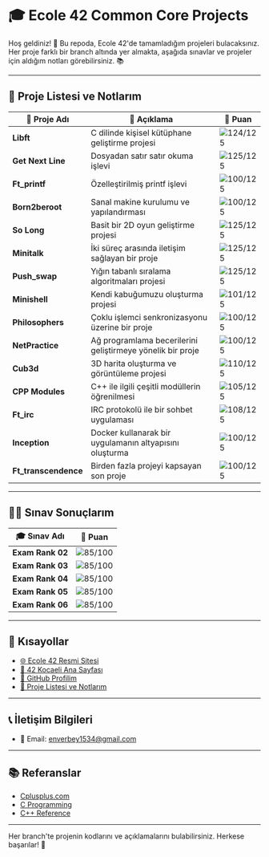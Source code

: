 # 🎓 **Ecole 42 Common Core Projects** 

Hoş geldiniz! 👋 Bu repoda, Ecole 42'de tamamladığım projeleri bulacaksınız. Her proje farklı bir branch altında yer almakta, aşağıda sınavlar ve projeler için aldığım notları görebilirsiniz. 📚

---

## 📂 **Proje Listesi ve Notlarım**

| 📝 **Proje Adı**             | 📖 **Açıklama**                            | 🌟 **Puan** |
| --------------------------- | ------------------------------------------ | ----------- |
| **Libft**                    | C dilinde kişisel kütüphane geliştirme projesi      | ![124/125](https://img.shields.io/badge/-124%2F125-brightgreen) |
| **Get Next Line**            | Dosyadan satır satır okuma işlevi                    | ![125/125](https://img.shields.io/badge/-125%2F125-brightgreen) |
| **Ft_printf**                | Özelleştirilmiş printf işlevi                         | ![100/125](https://img.shields.io/badge/-100%2F125-brightgreen) |
| **Born2beroot**              | Sanal makine kurulumu ve yapılandırması              | ![100/125](https://img.shields.io/badge/-100%2F125-brightgreen) |
| **So Long**                  | Basit bir 2D oyun geliştirme projesi                 | ![125/125](https://img.shields.io/badge/-125%2F125-brightgreen) |
| **Minitalk**                 | İki süreç arasında iletişim sağlayan bir proje       | ![125/125](https://img.shields.io/badge/-125%2F125-brightgreen) |
| **Push_swap**                | Yığın tabanlı sıralama algoritmaları projesi        | ![125/125](https://img.shields.io/badge/-125%2F125-brightgreen) |
| **Minishell**                | Kendi kabuğumuzu oluşturma projesi                   | ![101/125](https://img.shields.io/badge/-101%2F125-brightgreen) |
| **Philosophers**             | Çoklu işlemci senkronizasyonu üzerine bir proje      | ![100/125](https://img.shields.io/badge/-100%2F125-brightgreen) |
| **NetPractice**              | Ağ programlama becerilerini geliştirmeye yönelik bir proje | ![100/125](https://img.shields.io/badge/-100%2F125-brightgreen) |
| **Cub3d**                    | 3D harita oluşturma ve görüntüleme projesi          | ![110/125](https://img.shields.io/badge/-110%2F125-brightgreen) |
| **CPP Modules**              | C++ ile ilgili çeşitli modüllerin öğrenilmesi       | ![105/125](https://img.shields.io/badge/-80%2F125-yellow) |
| **Ft_irc**                   | IRC protokolü ile bir sohbet uygulaması              | ![108/125](https://img.shields.io/badge/-108%2F125-brightgreen) |
| **Inception**                | Docker kullanarak bir uygulamanın altyapısını oluşturma | ![100/125](https://img.shields.io/badge/-100%2F125-brightgreen) |
| **Ft_transcendence**         | Birden fazla projeyi kapsayan son proje              | ![100/125](https://img.shields.io/badge/-100%2F125-brightgreen) |

---

## 🧑‍💻 **Sınav Sonuçlarım**

| 🎓 **Sınav Adı**             | 🌟 **Puan** |
| ---------------------------- | ----------- |
| **Exam Rank 02**             | ![85/100](https://img.shields.io/badge/-85%2F100-yellow) |
| **Exam Rank 03**             | ![85/100](https://img.shields.io/badge/-85%2F100-yellow) |
| **Exam Rank 04**             | ![85/100](https://img.shields.io/badge/-85%2F100-yellow) |
| **Exam Rank 05**             | ![85/100](https://img.shields.io/badge/-85%2F100-yellow) |
| **Exam Rank 06**             | ![85/100](https://img.shields.io/badge/-85%2F100-yellow) |



---

## 🔗 **Kısayollar**

- [🌐 Ecole 42 Resmi Sitesi](https://42.fr/en/homepage/)
- [🏫 42 Kocaeli Ana Sayfası](https://42kocaeli.com.tr)
- [👤 GitHub Profilim](https://github.com/enverbey)
- [📑 Proje Listesi ve Notlarım](#-proje-listesi-ve-notlarım)

---

## 📞 **İletişim Bilgileri**

- 📧 Email: [enverbey1534@gmail.com](mailto:enverbey1534@gmail.com)

---

## 📚 **Referanslar**

- [Cplusplus.com](https://cplusplus.com)
- [C Programming](https://www.cprogramming.com)
- [C++ Reference](https://en.cppreference.com/w/)

---
Her branch'te projenin kodlarını ve açıklamalarını bulabilirsiniz. Herkese başarılar! 🚀
